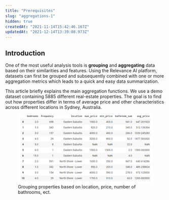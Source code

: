 ```yaml
---
title: "Prerequisites"
slug: "aggregations-1"
hidden: true
createdAt: "2021-11-14T15:42:46.167Z"
updatedAt: "2021-12-14T13:39:08.973Z"
---
```

## Introduction
One of the most useful analysis tools is **grouping** and **aggregating** data based on their similarities and features. Using the Relevance AI platform, datasets can first be grouped and subsequently combined with one or more aggregation metrics which leads to a quick and easy data summarization.

This article briefly explains the main aggregation functions. We use a demo dataset containing 5885 different real-estate properties. The goal is to find out how properties differ in terms of average price and other characteristics across different locations in Sydney, Australia.

<figure>
<img src="https://github.com/RelevanceAI/RelevanceAI-readme-docs/blob/v1.2.8/docs_template/GENERAL_FEATURES/_assets/grouping-results.png?raw=true" width="734" alt="categories.png" />
<figcaption>Grouping properties based on location, price, number of bathrooms, ect.</figcaption>
<figure>

